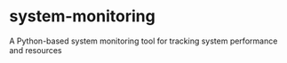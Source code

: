 # system-monitoring
A Python-based system monitoring tool for tracking system performance and resources
